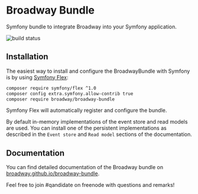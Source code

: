 Broadway Bundle
===============

Symfony bundle to integrate Broadway into your Symfony application.

![build status](https://github.com/broadway/broadway-bundle/actions/workflows/ci.yml/badge.svg)

## Installation

The easiest way to install and configure the BroadwayBundle with Symfony is by using
[Symfony Flex](https://github.com/symfony/flex):

```bash
composer require symfony/flex ^1.0
composer config extra.symfony.allow-contrib true
composer require broadway/broadway-bundle
```

Symfony Flex will automatically register and configure the bundle.

By default in-memory implementations of the event store and read models are used.
You can install one of the persistent implementations as described in the
`Event store` and `Read model` sections of the documentation.

## Documentation
You can find detailed documentation of the Broadway bundle on [broadway.github.io/broadway-bundle](https://broadway.github.io/broadway-bundle/).

Feel free to join #qandidate on freenode with questions and remarks!

